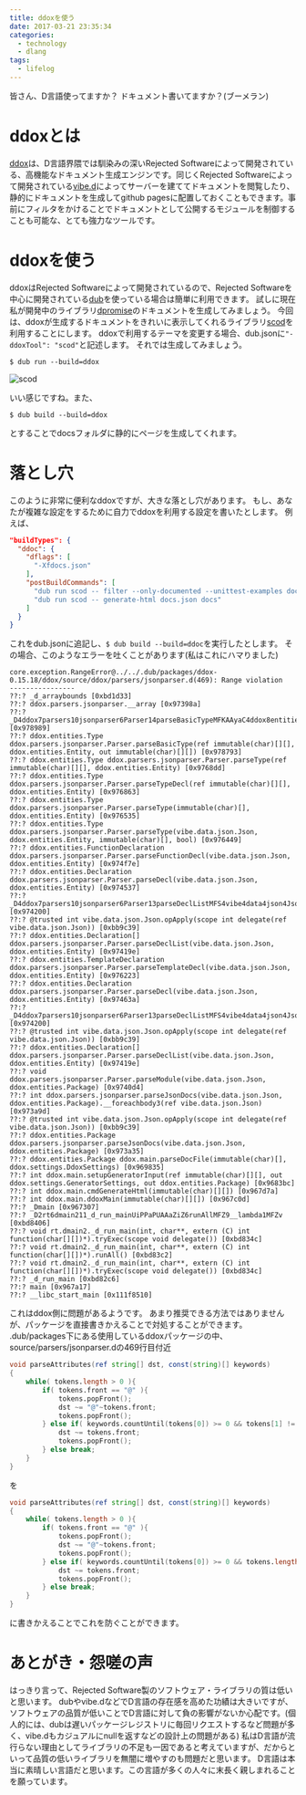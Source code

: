 ```yaml
---
title: ddoxを使う
date: 2017-03-21 23:35:34
categories:
  - technology
  - dlang
tags:
  - lifelog
---
```


皆さん、D言語使ってますか？
ドキュメント書いてますか？(ブーメラン)

# ddoxとは

[ddox](https://github.com/rejectedsoftware/ddox)は、D言語界隈では馴染みの深いRejected Softwareによって開発されている、高機能なドキュメント生成エンジンです。同じくRejected Softwareによって開発されている[vibe.d](http://vibed.org/)によってサーバーを建ててドキュメントを閲覧したり、静的にドキュメントを生成してgithub pagesに配置しておくこともできます。事前にフィルタをかけることでドキュメントとして公開するモジュールを制御することも可能な、とても強力なツールです。


# ddoxを使う

ddoxはRejected Softwareによって開発されているので、Rejected Softwareを中心に開発されている[dub](https://github.com/dlang/dub)を使っている場合は簡単に利用できます。
試しに現在私が開発中のライブラリ[dpromise](https://github.com/Tosuke/dpromise)のドキュメントを生成してみましょう。
今回は、ddoxが生成するドキュメントをきれいに表示してくれるライブラリ[scod](https://github.com/MartinNowak/scod)を利用することにします。
ddoxで利用するテーマを変更する場合、dub.jsonに`"-ddoxTool": "scod"`と記述します。
それでは生成してみましょう。
```
$ dub run --build=ddox
```
![scod](scod.jpg)

いい感じですね。また、
```
$ dub build --build=ddox
```
とすることでdocsフォルダに静的にページを生成してくれます。

# 落とし穴

このように非常に便利なddoxですが、大きな落とし穴があります。
もし、あなたが複雑な設定をするために自力でddoxを利用する設定を書いたとします。
例えば、
``` json
"buildTypes": {
  "ddoc": {
    "dflags": [
      "-Xfdocs.json"
    ],
    "postBuildCommands": [
      "dub run scod -- filter --only-documented --unittest-examples docs.json",
      "dub run scod -- generate-html docs.json docs"
    ]
  }
}
```
これをdub.jsonに追記し、`$ dub build --build=ddoc`を実行したとします。
その場合、このようなエラーを吐くことがあります(私はこれにハマりました)
```
core.exception.RangeError@../../.dub/packages/ddox-0.15.18/ddox/source/ddox/parsers/jsonparser.d(469): Range violation
----------------
??:? _d_arraybounds [0xbd1d33]
??:? ddox.parsers.jsonparser.__array [0x97398a]
??:? _D4ddox7parsers10jsonparser6Parser14parseBasicTypeMFKAAyaC4ddox8entities6EntityJAAyaZ15parseAttributesMFNaNbNfKAAyaAxAyaZv [0x978989]
??:? ddox.entities.Type ddox.parsers.jsonparser.Parser.parseBasicType(ref immutable(char)[][], ddox.entities.Entity, out immutable(char)[][]) [0x978793]
??:? ddox.entities.Type ddox.parsers.jsonparser.Parser.parseType(ref immutable(char)[][], ddox.entities.Entity) [0x9768dd]
??:? ddox.entities.Type ddox.parsers.jsonparser.Parser.parseTypeDecl(ref immutable(char)[][], ddox.entities.Entity) [0x976863]
??:? ddox.entities.Type ddox.parsers.jsonparser.Parser.parseType(immutable(char)[], ddox.entities.Entity) [0x976535]
??:? ddox.entities.Type ddox.parsers.jsonparser.Parser.parseType(vibe.data.json.Json, ddox.entities.Entity, immutable(char)[], bool) [0x976449]
??:? ddox.entities.FunctionDeclaration ddox.parsers.jsonparser.Parser.parseFunctionDecl(vibe.data.json.Json, ddox.entities.Entity) [0x974f7e]
??:? ddox.entities.Declaration ddox.parsers.jsonparser.Parser.parseDecl(vibe.data.json.Json, ddox.entities.Entity) [0x974537]
??:? _D4ddox7parsers10jsonparser6Parser13parseDeclListMFS4vibe4data4json4JsonC4ddox8entities6EntityZ14__foreachbody3MFKS4vibe4data4json4JsonZi [0x974200]
??:? @trusted int vibe.data.json.Json.opApply(scope int delegate(ref vibe.data.json.Json)) [0xbb9c39]
??:? ddox.entities.Declaration[] ddox.parsers.jsonparser.Parser.parseDeclList(vibe.data.json.Json, ddox.entities.Entity) [0x97419e]
??:? ddox.entities.TemplateDeclaration ddox.parsers.jsonparser.Parser.parseTemplateDecl(vibe.data.json.Json, ddox.entities.Entity) [0x976223]
??:? ddox.entities.Declaration ddox.parsers.jsonparser.Parser.parseDecl(vibe.data.json.Json, ddox.entities.Entity) [0x97463a]
??:? _D4ddox7parsers10jsonparser6Parser13parseDeclListMFS4vibe4data4json4JsonC4ddox8entities6EntityZ14__foreachbody3MFKS4vibe4data4json4JsonZi [0x974200]
??:? @trusted int vibe.data.json.Json.opApply(scope int delegate(ref vibe.data.json.Json)) [0xbb9c39]
??:? ddox.entities.Declaration[] ddox.parsers.jsonparser.Parser.parseDeclList(vibe.data.json.Json, ddox.entities.Entity) [0x97419e]
??:? void ddox.parsers.jsonparser.Parser.parseModule(vibe.data.json.Json, ddox.entities.Package) [0x9740d4]
??:? int ddox.parsers.jsonparser.parseJsonDocs(vibe.data.json.Json, ddox.entities.Package).__foreachbody3(ref vibe.data.json.Json) [0x973a9d]
??:? @trusted int vibe.data.json.Json.opApply(scope int delegate(ref vibe.data.json.Json)) [0xbb9c39]
??:? ddox.entities.Package ddox.parsers.jsonparser.parseJsonDocs(vibe.data.json.Json, ddox.entities.Package) [0x973a35]
??:? ddox.entities.Package ddox.main.parseDocFile(immutable(char)[], ddox.settings.DdoxSettings) [0x969835]
??:? int ddox.main.setupGeneratorInput(ref immutable(char)[][], out ddox.settings.GeneratorSettings, out ddox.entities.Package) [0x9683bc]
??:? int ddox.main.cmdGenerateHtml(immutable(char)[][]) [0x967d7a]
??:? int ddox.main.ddoxMain(immutable(char)[][]) [0x967c0d]
??:? _Dmain [0x967307]
??:? _D2rt6dmain211_d_run_mainUiPPaPUAAaZiZ6runAllMFZ9__lambda1MFZv [0xbd8406]
??:? void rt.dmain2._d_run_main(int, char**, extern (C) int function(char[][])*).tryExec(scope void delegate()) [0xbd834c]
??:? void rt.dmain2._d_run_main(int, char**, extern (C) int function(char[][])*).runAll() [0xbd83c2]
??:? void rt.dmain2._d_run_main(int, char**, extern (C) int function(char[][])*).tryExec(scope void delegate()) [0xbd834c]
??:? _d_run_main [0xbd82c6]
??:? main [0x967a17]
??:? __libc_start_main [0x111f8510]
```
これはddox側に問題があるようです。
あまり推奨できる方法ではありませんが、パッケージを直接書きかえることで対処することができます。
.dub/packages下にある使用しているddoxパッケージの中、source/parsers/jsonparser.dの469行目付近
```d
void parseAttributes(ref string[] dst, const(string)[] keywords)
{
	while( tokens.length > 0 ){
		if( tokens.front == "@" ){
			tokens.popFront();
			dst ~= "@"~tokens.front;
			tokens.popFront();
		} else if( keywords.countUntil(tokens[0]) >= 0 && tokens[1] != "(" ){
			dst ~= tokens.front;
			tokens.popFront();
		} else break;
	}
}
```
を
```d
void parseAttributes(ref string[] dst, const(string)[] keywords)
{
	while( tokens.length > 0 ){
		if( tokens.front == "@" ){
			tokens.popFront();
			dst ~= "@"~tokens.front;
			tokens.popFront();
		} else if( keywords.countUntil(tokens[0]) >= 0 && tokens.length > 2 && tokens[1] != "(" ){
			dst ~= tokens.front;
			tokens.popFront();
		} else break;
	}
}
```
に書きかえることでこれを防ぐことができます。

# あとがき・怨嗟の声

はっきり言って、Rejected Software製のソフトウェア・ライブラリの質は低いと思います。
dubやvibe.dなどでD言語の存在感を高めた功績は大きいですが、ソフトウェアの品質が低いことでD言語に対して負の影響がないか心配です。(個人的には、dubは遅いパッケージレジストリに毎回リクエストするなど問題が多く、vibe.dもカジュアルにnullを返すなどの設計上の問題がある)
私はD言語が流行らない理由としてライブラリの不足も一因であると考えていますが、だからといって品質の低いライブラリを無闇に増やすのも問題だと思います。
D言語は本当に素晴しい言語だと思います。この言語が多くの人々に末長く親しまれることを願っています。